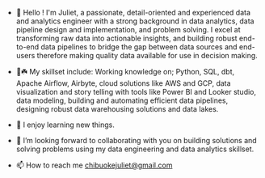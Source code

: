 - 👋 Hello !  I'm Juliet, a passionate, detail-oriented and experienced data and analytics engineer with a strong background in data analytics, data pipeline design and implementation, and problem solving. I excel at transforming raw data into actionable insights, and building robust end-to-end data pipelines to bridge the gap between data sources and end-users therefore making quality data available for use in decision making.
  
-  👀☘️ My skillset include: Working knowledge on; Python, SQL, dbt, Apache Airflow, Airbyte, cloud solutions like AWS and GCP, data visualization and story telling with tools like Power BI and Looker studio, data modeling, building and automating efficient data pipelines, designing robust data warehousing solutions and data lakes. 

- 💞️ I enjoy learning new things.
   
- 💞️ I’m looking forward to collaborating with you on building solutions and solving problems using my data engineering and data analytics skillset. 

- 📫 How to reach me chibuokejuliet@gmail.com 

<!---
King-Juliet/King-Juliet is a ✨ special ✨ repository because its `README.md` (this file) appears on your GitHub profile.
You can click the Preview link to take a look at your changes.
--->
